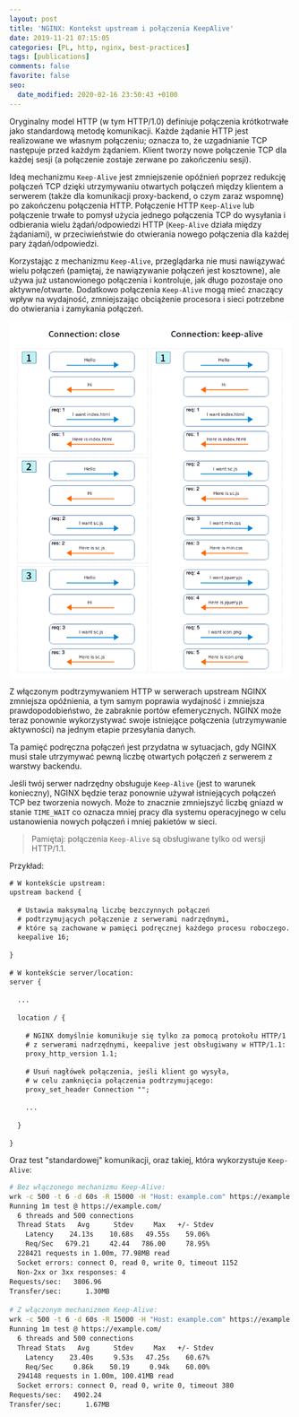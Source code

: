 ```yaml
---
layout: post
title: 'NGINX: Kontekst upstream i połączenia KeepAlive'
date: 2019-11-21 07:15:05
categories: [PL, http, nginx, best-practices]
tags: [publications]
comments: false
favorite: false
seo:
  date_modified: 2020-02-16 23:50:43 +0100
---
```


Oryginalny model HTTP (w tym HTTP/1.0) definiuje połączenia krótkotrwałe jako standardową metodę komunikacji. Każde żądanie HTTP jest realizowane we własnym połączeniu; oznacza to, że uzgadnianie TCP następuje przed każdym żądaniem. Klient tworzy nowe połączenie TCP dla każdej sesji (a połączenie zostaje zerwane po zakończeniu sesji).

Ideą mechanizmu `Keep-Alive` jest zmniejszenie opóźnień poprzez redukcję połączeń TCP dzięki utrzymywaniu otwartych połączeń między klientem a serwerem (także dla komunikacji proxy-backend, o czym zaraz wspomnę) po zakończenu połączenia HTTP. Połączenie HTTP `Keep-Alive` lub połączenie trwałe to pomysł użycia jednego połączenia TCP do wysyłania i odbierania wielu żądań/odpowiedzi HTTP (`Keep-Alive` działa między żądaniami), w przeciwieństwie do otwierania nowego połączenia dla każdej pary żądań/odpowiedzi.

Korzystając z mechanizmu `Keep-Alive`, przeglądarka nie musi nawiązywać wielu połączeń (pamiętaj, że nawiązywanie połączeń jest kosztowne), ale używa już ustanowionego połączenia i kontroluje, jak długo pozostaje ono aktywne/otwarte. Dodatkowo połączenia `Keep-Alive` mogą mieć znaczący wpływ na wydajność, zmniejszając obciążenie procesora i sieci potrzebne do otwierania i zamykania połączeń.

<img src="/assets/img/posts/closed_vs_keepalive.png" align="center" title="closed_vs_keepalive">

Z włączonym podtrzymywaniem HTTP w serwerach upstream NGINX zmniejsza opóźnienia, a tym samym poprawia wydajność i zmniejsza prawdopodobieństwo, że zabraknie portów efemerycznych. NGINX może teraz ponownie wykorzystywać swoje istniejące połączenia (utrzymywanie aktywności) na jednym etapie przesyłania danych.

Ta pamięć podręczna połączeń jest przydatna w sytuacjach, gdy NGINX musi stale utrzymywać pewną liczbę otwartych połączeń z serwerem z warstwy backendu.

Jeśli twój serwer nadrzędny obsługuje `Keep-Alive` (jest to warunek konieczny), NGINX będzie teraz ponownie używał istniejących połączeń TCP bez tworzenia nowych. Może to znacznie zmniejszyć liczbę gniazd w stanie `TIME_WAIT` co oznacza mniej pracy dla systemu operacyjnego w celu ustanowienia nowych połączeń i mniej pakietów w sieci.

  > Pamiętaj: połączenia `Keep-Alive` są obsługiwane tylko od wersji HTTP/1.1.

Przykład:

```nginx
# W kontekście upstream:
upstream backend {

  # Ustawia maksymalną liczbę bezczynnych połączeń
  # podtrzymujących połączenie z serwerami nadrzędnymi,
  # które są zachowane w pamięci podręcznej każdego procesu roboczego.
  keepalive 16;

}

# W kontekście server/location:
server {

  ...

  location / {

    # NGINX domyślnie komunikuje się tylko za pomocą protokołu HTTP/1
    # z serwerami nadrzędnymi, keepalive jest obsługiwany w HTTP/1.1:
    proxy_http_version 1.1;

    # Usuń nagłówek połączenia, jeśli klient go wysyła,
    # w celu zamknięcia połączenia podtrzymującego:
    proxy_set_header Connection "";

    ...

  }

}
```

Oraz test "standardowej" komunikacji, oraz takiej, która wykorzystuje `Keep-Alive`:

```bash
# Bez włączonego mechanizmu Keep-Alive:
wrk -c 500 -t 6 -d 60s -R 15000 -H "Host: example.com" https://example.com/
Running 1m test @ https://example.com/
  6 threads and 500 connections
  Thread Stats   Avg      Stdev     Max   +/- Stdev
    Latency    24.13s    10.68s   49.55s    59.06%
    Req/Sec   679.21     42.44   786.00     78.95%
  228421 requests in 1.00m, 77.98MB read
  Socket errors: connect 0, read 0, write 0, timeout 1152
  Non-2xx or 3xx responses: 4
Requests/sec:   3806.96
Transfer/sec:      1.30MB

# Z włączonym mechanizmem Keep-Alive:
wrk -c 500 -t 6 -d 60s -R 15000 -H "Host: example.com" https://example.com/
Running 1m test @ https://example.com/
  6 threads and 500 connections
  Thread Stats   Avg      Stdev     Max   +/- Stdev
    Latency    23.40s     9.53s   47.25s    60.67%
    Req/Sec     0.86k    50.19     0.94k    60.00%
  294148 requests in 1.00m, 100.41MB read
  Socket errors: connect 0, read 0, write 0, timeout 380
Requests/sec:   4902.24
Transfer/sec:      1.67MB
```
